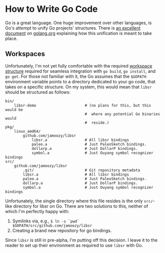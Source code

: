 # How to Write Go Code

Go is a great language.  One huge improvement over other languages, is Go's attempt to unify Go projects' structures.  There is [an excellent document](https://golang.org/doc/code.html) on [golang.org](https://golang.org) explaining how this unification is meant to take place.

## Workspaces

Unfortunately, I'm not yet fully comfortable with the required [workspace structure](https://golang.org/doc/code.html#Workspace) required for seamless integration with `go build`, `go install`, and `go get`.  For those not familiar with it, the Go assumes that the `$GOPATH` environment variable points to a directory dedicated to your go code, that takes on a specific structure.  On my system, this would mean that `libsr` should be structured as follows:

```
bin/
    libsr-demo                      # (no plans for this, but this would be
                                    #  where any potential Go binaries would
                                    #  reside.)
pkg/
    linux_amd64/
        github.com/jamoozy/libsr
            libsr.a                 # All libsr bindings
            paleo.a                 # Just PaleoSketch bindings.
            dollarp.a               # Just DollarP bindings.
            symbol.a                # Just Ouyang symbol recognizer bindings
src/
    github.com/jamoozy/libsr
        .git/                       # Git repository metadata
        libsr.a                     # All libsr bindings
        paleo.a                     # Just PaleoSketch bindings.
        dollarp.a                   # Just DollarP bindings.
        symbol.a                    # Just Ouyang symbol recognizer bindings
```

Unfortunately, the single directory where this file resides is the only `src/`-like directory for libsr on Go.  There are two solutions to this, neither of which I'm perfectly happy with:
  1. Symlinks via, e.g.,
    ```$ ln -s `pwd` $GOPATH/src/github.com/jamoozy/libsr```
  2. Creating a brand new repository for go bindings.

Since `libsr` is still in pre-alpha, I'm putting off this decision.  I leave it to the reader to set up their environment as required to use `libsr` with Go.
